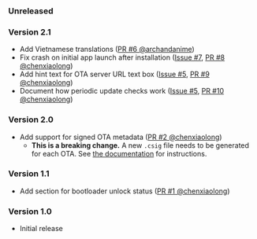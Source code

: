 <!--
    When adding new changelog entries, use [Issue #0] to link to issues and
    [PR #0 @user] to link to pull requests. Then run:

        ./gradlew changelogUpdateLinks

    to update the actual links at the bottom of the file.
-->

### Unreleased

### Version 2.1

* Add Vietnamese translations ([PR #6 @archandanime])
* Fix crash on initial app launch after installation ([Issue #7], [PR #8 @chenxiaolong])
* Add hint text for OTA server URL text box ([Issue #5], [PR #9 @chenxiaolong])
* Document how periodic update checks work ([Issue #5], [PR #10 @chenxiaolong])

### Version 2.0

* Add support for signed OTA metadata ([PR #2 @chenxiaolong])
    * **This is a breaking change.** A new `.csig` file needs to be generated for each OTA. See [the documentation](./README.md#ota-server) for instructions.

### Version 1.1

* Add section for bootloader unlock status ([PR #1 @chenxiaolong])

### Version 1.0

* Initial release

<!-- Do not manually edit the lines below. Use `./gradlew changelogUpdateLinks` to regenerate. -->
[Issue #5]: https://github.com/chenxiaolong/Custota/issues/5
[Issue #7]: https://github.com/chenxiaolong/Custota/issues/7
[PR #1 @chenxiaolong]: https://github.com/chenxiaolong/Custota/pull/1
[PR #2 @chenxiaolong]: https://github.com/chenxiaolong/Custota/pull/2
[PR #6 @archandanime]: https://github.com/chenxiaolong/Custota/pull/6
[PR #8 @chenxiaolong]: https://github.com/chenxiaolong/Custota/pull/8
[PR #9 @chenxiaolong]: https://github.com/chenxiaolong/Custota/pull/9
[PR #10 @chenxiaolong]: https://github.com/chenxiaolong/Custota/pull/10
